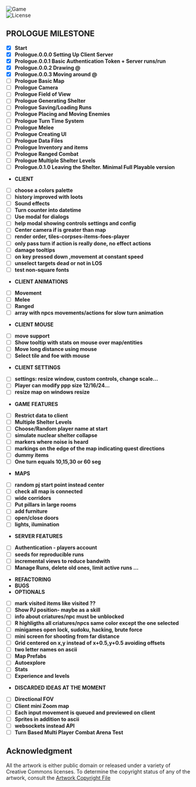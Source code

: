 ![Game](https://img.shields.io/badge/Prologue-0.0.3-orange.svg)  
![License](https://img.shields.io/badge/license-%20GNU%20AGPLv3%20-brightgreen)  

## PROLOGUE MILESTONE 
- [X] **Start**  
- [X] **Prologue.0.0.0 Setting Up Client Server**  
- [X] **Prologue.0.0.1 Basic Authentication Token + Server runs/run**  
- [X] **Prologue.0.0.2 Drawing @**  
- [X] **Prologue.0.0.3 Moving around @**  
- [ ] **Prologue Basic Map**  
- [ ] **Prologue Camera**  
- [ ] **Prologue Field of View**  
- [ ] **Prologue Generating Shelter**  
- [ ] **Prologue Saving/Loading Runs**  
- [ ] **Prologue Placing and Moving Enemies**  
- [ ] **Prologue Turn Time System**  
- [ ] **Prologue Melee**  
- [ ] **Prologue Creating UI**  
- [ ] **Prologue Data Files**  
- [ ] **Prologue Inventory and items**  
- [ ] **Prologue Ranged Combat**  
- [ ] **Prologue Multiple Shelter Levels**  
- [ ] **Prologue.0.1.0 Leaving the Shelter. Minimal Full Playable version**  

- **CLIENT**  
- [ ] **choose a colors palette**  
- [ ] **history improved with loots**  
- [ ] **Sound effects**  
- [ ] **Turn counter into datetime**  
- [ ] **Use modal for dialogs**  
- [ ] **help modal showing controls settings and config**  
- [ ] **Center camera if is greater than map**  
- [ ] **render order, tiles-corpses-items-foes-player**  
- [ ] **only pass turn if action is really done, no effect actions**  
- [ ] **damage tooltips**  
- [ ] **on key pressed down ,movement at constant speed**  
- [ ] **unselect targets dead or not in LOS**  
- [ ] **test non-square fonts**  
- **CLIENT ANIMATIONS**  
- [ ] **Movement**  
- [ ] **Melee**  
- [ ] **Ranged**  
- [ ] **array with npcs movements/actions for slow turn animation**  
- **CLIENT MOUSE**  
- [ ] **move support**  
- [ ] **Show tooltip with stats on mouse over map/entities**  
- [ ] **Move long distance using mouse**   
- [ ] **Select tile and foe with mouse**  
- **CLIENT SETTINGS**  
- [ ] **settings: resize window, custom controls, change scale...**  
- [ ] **Player can modify ppp size 12/16/24...**  
- [ ] **resize map on windows resize**  
- **GAME FEATURES**  
- [ ] **Restrict data to client**  
- [ ] **Multiple Shelter Levels**  
- [ ] **Choose/Random player name at start**  
- [ ] **simulate nuclear shelter collapse**  
- [ ] **markers where noise is heard**  
- [ ] **markings on the edge of the map indicating quest directions**  
- [ ] **dummy items**  
- [ ] **One turn equals 10,15,30 or 60 seg**  
- **MAPS**  
- [ ] **random pj start point instead center**  
- [ ] **check all map is connected**  
- [ ] **wide corridors**  
- [ ] **Put pillars in large rooms**  
- [ ] **add furniture**  
- [ ] **open/close doors**  
- [ ] **lights, ilumination**  
- **SERVER FEATURES**  
- [ ] **Authentication - players account**  
- [ ] **seeds for reproducible runs**  
- [ ] **incremental views to reduce bandwith**  
- [ ] **Manage Runs, delete old ones, limit active runs ...**  
- **REFACTORING**  
- **BUGS**  
- **OPTIONALS**   
- [ ] **mark visited items like visited ??**   
- [ ] **Show PJ position- maybe as a skill**  
- [ ] **info about criatures/npc must be unblocked**  
- [ ] **R highligths all criatures/npcs same color except the one selected**  
- [ ] **minigames open lock, sudoku, hacking, brute force**  
- [ ] **mini screen for shooting from far distance**  
- [ ] **Grid centered on x,y instead of x+0.5,y+0.5 avoiding offsets**  
- [ ] **two letter names on ascii**  
- [ ] **Map Prefabs**  
- [ ] **Autoexplore**  
- [ ] **Stats**  
- [ ] **Experience and levels**  
- **DISCARDED IDEAS AT THE MOMENT**  
- [ ] **Directional FOV**  
- [ ] **Client mini Zoom map**  
- [ ] **Each input movement is queued and previewed on client**   
- [ ] **Sprites in addition to ascii**  
- [ ] **websockets instead API**  
- [ ] **Turn Based Multi Player Combat Arena Test**    

## **Acknowledgment**

All the artwork is either public domain or released under a variety of Creative Commons licenses. To determine the copyright status of any of the artwork, consult the [Artwork Copyright File](https://github.com/jolav/roguelike-online/blob/main/artwork.txt)


